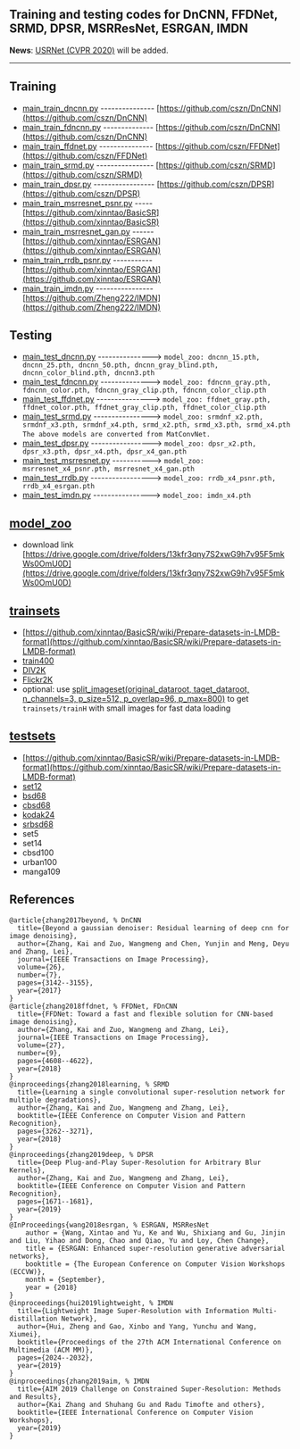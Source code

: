 ## Training and testing codes for DnCNN, FFDNet, SRMD, DPSR, MSRResNet, ESRGAN, IMDN


**News**: [USRNet (CVPR 2020)](https://github.com/cszn/USRNet) will be added.
_______

Training
----------
- [main_train_dncnn.py](main_train_dncnn.py) --------------- [https://github.com/cszn/DnCNN](https://github.com/cszn/DnCNN)
- [main_train_fdncnn.py](main_train_fdncnn.py) -------------- [https://github.com/cszn/DnCNN](https://github.com/cszn/DnCNN)
- [main_train_ffdnet.py](main_train_ffdnet.py) --------------- [https://github.com/cszn/FFDNet](https://github.com/cszn/FFDNet)
- [main_train_srmd.py](main_train_srmd.py) ---------------- [https://github.com/cszn/SRMD](https://github.com/cszn/SRMD)
- [main_train_dpsr.py](main_train_dpsr.py) ----------------- [https://github.com/cszn/DPSR](https://github.com/cszn/DPSR)
- [main_train_msrresnet_psnr.py](main_train_msrresnet_psnr.py) ----- [https://github.com/xinntao/BasicSR](https://github.com/xinntao/BasicSR)
- [main_train_msrresnet_gan.py](main_train_msrresnet_gan.py) ------ [https://github.com/xinntao/ESRGAN](https://github.com/xinntao/ESRGAN)
- [main_train_rrdb_psnr.py](main_train_rrdb_psnr.py) ----------- [https://github.com/xinntao/ESRGAN](https://github.com/xinntao/ESRGAN)
- [main_train_imdn.py](main_train_imdn.py) ---------------- [https://github.com/Zheng222/IMDN](https://github.com/Zheng222/IMDN)

Testing
----------
- [main_test_dncnn.py](main_test_dncnn.py) ---------------> ```model_zoo: dncnn_15.pth, dncnn_25.pth, dncnn_50.pth, dncnn_gray_blind.pth, dncnn_color_blind.pth, dncnn3.pth```
- [main_test_fdncnn.py](main_test_fdncnn.py) --------------> ```model_zoo: fdncnn_gray.pth, fdncnn_color.pth, fdncnn_gray_clip.pth, fdncnn_color_clip.pth```
- [main_test_ffdnet.py](main_test_ffdnet.py) ---------------> ```model_zoo: ffdnet_gray.pth, ffdnet_color.pth, ffdnet_gray_clip.pth, ffdnet_color_clip.pth```
- [main_test_srmd.py](main_test_srmd.py) ----------------> ```model_zoo: srmdnf_x2.pth, srmdnf_x3.pth, srmdnf_x4.pth, srmd_x2.pth, srmd_x3.pth, srmd_x4.pth``` ```The above models are converted from MatConvNet. ```
- [main_test_dpsr.py](main_test_dpsr.py) -----------------> ```model_zoo: dpsr_x2.pth, dpsr_x3.pth, dpsr_x4.pth, dpsr_x4_gan.pth```
- [main_test_msrresnet.py](main_test_msrresnet.py) -----------> ```model_zoo: msrresnet_x4_psnr.pth, msrresnet_x4_gan.pth```
- [main_test_rrdb.py](main_test_rrdb.py) -----------------> ```model_zoo: rrdb_x4_psnr.pth, rrdb_x4_esrgan.pth```
- [main_test_imdn.py](main_test_imdn.py) ----------------> ```model_zoo: imdn_x4.pth```

[model_zoo](model_zoo)
--------
- download link [https://drive.google.com/drive/folders/13kfr3qny7S2xwG9h7v95F5mkWs0OmU0D](https://drive.google.com/drive/folders/13kfr3qny7S2xwG9h7v95F5mkWs0OmU0D)

[trainsets](trainsets)
----------
- [https://github.com/xinntao/BasicSR/wiki/Prepare-datasets-in-LMDB-format](https://github.com/xinntao/BasicSR/wiki/Prepare-datasets-in-LMDB-format)
- [train400](https://github.com/cszn/DnCNN/tree/master/TrainingCodes/DnCNN_TrainingCodes_v1.0/data)
- [DIV2K](https://data.vision.ee.ethz.ch/cvl/DIV2K/)
- [Flickr2K](https://cv.snu.ac.kr/research/EDSR/Flickr2K.tar)
- optional: use [split_imageset(original_dataroot, taget_dataroot, n_channels=3, p_size=512, p_overlap=96, p_max=800)](https://github.com/cszn/KAIR/blob/3ee0bf3e07b90ec0b7302d97ee2adb780617e637/utils/utils_image.py#L123) to get ```trainsets/trainH``` with small images for fast data loading

[testsets](testsets)
-----------
- [https://github.com/xinntao/BasicSR/wiki/Prepare-datasets-in-LMDB-format](https://github.com/xinntao/BasicSR/wiki/Prepare-datasets-in-LMDB-format)
- [set12](https://github.com/cszn/FFDNet/tree/master/testsets)
- [bsd68](https://github.com/cszn/FFDNet/tree/master/testsets)
- [cbsd68](https://github.com/cszn/FFDNet/tree/master/testsets)
- [kodak24](https://github.com/cszn/FFDNet/tree/master/testsets)
- [srbsd68](https://github.com/cszn/DPSR/tree/master/testsets/BSD68/GT)
- set5
- set14
- cbsd100
- urban100
- manga109


References
----------
```
@article{zhang2017beyond, % DnCNN
  title={Beyond a gaussian denoiser: Residual learning of deep cnn for image denoising},
  author={Zhang, Kai and Zuo, Wangmeng and Chen, Yunjin and Meng, Deyu and Zhang, Lei},
  journal={IEEE Transactions on Image Processing},
  volume={26},
  number={7},
  pages={3142--3155},
  year={2017}
}
@article{zhang2018ffdnet, % FFDNet, FDnCNN
  title={FFDNet: Toward a fast and flexible solution for CNN-based image denoising},
  author={Zhang, Kai and Zuo, Wangmeng and Zhang, Lei},
  journal={IEEE Transactions on Image Processing},
  volume={27},
  number={9},
  pages={4608--4622},
  year={2018}
}
@inproceedings{zhang2018learning, % SRMD
  title={Learning a single convolutional super-resolution network for multiple degradations},
  author={Zhang, Kai and Zuo, Wangmeng and Zhang, Lei},
  booktitle={IEEE Conference on Computer Vision and Pattern Recognition},
  pages={3262--3271},
  year={2018}
}
@inproceedings{zhang2019deep, % DPSR
  title={Deep Plug-and-Play Super-Resolution for Arbitrary Blur Kernels},
  author={Zhang, Kai and Zuo, Wangmeng and Zhang, Lei},
  booktitle={IEEE Conference on Computer Vision and Pattern Recognition},
  pages={1671--1681},
  year={2019}
}
@InProceedings{wang2018esrgan, % ESRGAN, MSRResNet
    author = {Wang, Xintao and Yu, Ke and Wu, Shixiang and Gu, Jinjin and Liu, Yihao and Dong, Chao and Qiao, Yu and Loy, Chen Change},
    title = {ESRGAN: Enhanced super-resolution generative adversarial networks},
    booktitle = {The European Conference on Computer Vision Workshops (ECCVW)},
    month = {September},
    year = {2018}
}
@inproceedings{hui2019lightweight, % IMDN
  title={Lightweight Image Super-Resolution with Information Multi-distillation Network},
  author={Hui, Zheng and Gao, Xinbo and Yang, Yunchu and Wang, Xiumei},
  booktitle={Proceedings of the 27th ACM International Conference on Multimedia (ACM MM)},
  pages={2024--2032},
  year={2019}
}
@inproceedings{zhang2019aim, % IMDN
  title={AIM 2019 Challenge on Constrained Super-Resolution: Methods and Results},
  author={Kai Zhang and Shuhang Gu and Radu Timofte and others},
  booktitle={IEEE International Conference on Computer Vision Workshops},
  year={2019}
}
```
